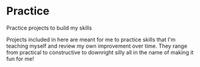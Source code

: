 # Practice
Practice projects to build my skills

Projects included in here are meant for me to practice skills that I'm teaching myself and review my own improvement over time. They range from practical to constructive to downright silly all in the name of making it fun for me!
